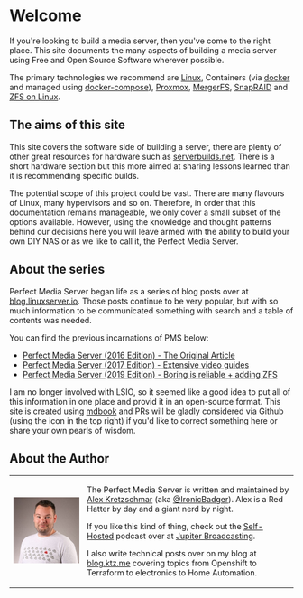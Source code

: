 # Welcome

If you're looking to build a media server, then you've come to the right place. This site documents the many aspects of building a media server using Free and Open Source Software wherever possible.

The primary technologies we recommend are [Linux](https://www.linux.org/), Containers (via [docker](https://www.docker.com/) and managed using [docker-compose](https://docs.docker.com/compose/)), [Proxmox](https://www.proxmox.com/en/), [MergerFS](https://github.com/trapexit/mergerfs/), [SnapRAID](http://www.snapraid.it/) and [ZFS on Linux](https://zfsonlinux.org/).

## The aims of this site

This site covers the software side of building a server, there are plenty of other great resources for hardware such as [serverbuilds.net](https://serverbuilds.net). There is a short hardware section but this more aimed at sharing lessons learned than it is recommending specific builds.

The potential scope of this project could be vast. There are many flavours of Linux, many hypervisors and so on. Therefore, in order that this documentation remains manageable, we only cover a small subset of the options available. However, using the knowledge and thought patterns behind our decisions here you will leave armed with the ability to build your own DIY NAS or as we like to call it, the Perfect Media Server.

## About the series

Perfect Media Server began life as a series of blog posts over at [blog.linuxserver.io](https://blog.linuxserver.io/tag/perfectmediaserver/). Those posts continue to be very popular, but with so much information to be communicated something with search and a table of contents was needed.

You can find the previous incarnations of PMS below:

- [Perfect Media Server (2016 Edition) - The Original Article](https://blog.linuxserver.io/2016/02/02/the-perfect-media-server-2016/)
- [Perfect Media Server (2017 Edition) - Extensive video guides](https://blog.linuxserver.io/2017/06/24/the-perfect-media-server-2017/)
- [Perfect Media Server (2019 Edition) - Boring is reliable + adding ZFS](https://blog.linuxserver.io/2019/07/16/perfect-media-server-2019/)

I am no longer involved with LSIO, so it seemed like a good idea to put all of this information in one place and provid it in an open-source format. This site is created using [mdbook](https://github.com/rust-lang/mdBook) and PRs will be gladly considered via Github (using the icon in the top right) if you'd like to correct something here or share your own pearls of wisdom.

## About the Author

<table cellspacing="0" cellpadding="0">
    <tbody>
        <tr>
            <td><div class="circletag" id="nay">
                    <img src="../images/alex.jpg">
                </div>
            </td>
            <td rowspan=2>

The Perfect Media Server is written and maintained by [Alex Kretzschmar](https://www.linkedin.com/in/alex-kretzschmar/) (aka [@IronicBadger](https://twitter.com/ironicbadger)). Alex is a Red Hatter by day and a giant nerd by night.

If you like this kind of thing, check out the [Self-Hosted](https://selfhosted.show) podcast over at [Jupiter Broadcasting](https://jupiterbroadcasting.com).

I also write technical posts over on my blog at [blog.ktz.me](https://blog.ktz.me) covering topics from Openshift to Terraform to electronics to Home Automation.
            </td>
        </tr>
    </tbody>
</table>